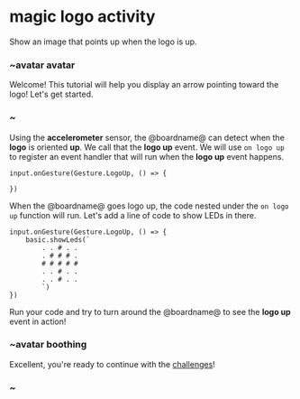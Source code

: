 # magic logo activity

Show an image that points up when the logo is up. 

### ~avatar avatar

Welcome! This tutorial will help you display an arrow pointing toward the logo! Let's get started.

### ~

Using the **accelerometer** sensor, the @boardname@ can detect when the **logo** is oriented **up**. We call that the **logo up** event. We will use `on logo up` to register an event handler that will run when the **logo up** event happens.

```blocks
input.onGesture(Gesture.LogoUp, () => {
    
})
```

When the @boardname@ goes logo up, the code nested under the `on logo up` function will run. Let's add a line of code to show LEDs in there.

```blocks
input.onGesture(Gesture.LogoUp, () => {
    basic.showLeds(`
        . . # . .
        . # # # .
        # # # # #
        . . # . .
        . . # . .
        `)
})
```

Run your code and try to turn around the @boardname@ to see the **logo up** event in action!

### ~avatar boothing

Excellent, you're ready to continue with the [challenges](/lessons/magic-logo/challenges)!

### ~

